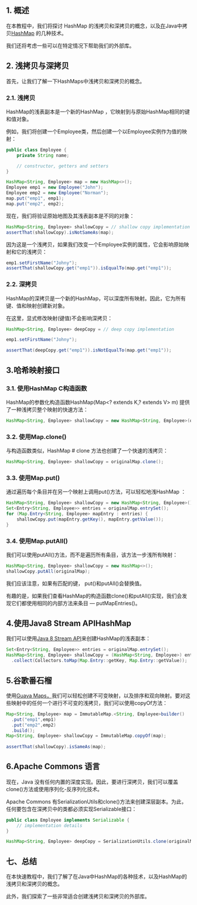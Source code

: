 ## 1. 概述

在本教程中，我们将探讨 HashMap 的浅拷贝和深拷贝的概念，以及[在](https://www.baeldung.com/java-deep-copy)Java中拷贝[HashMap](https://www.baeldung.com/java-hashmap) 的几种技术。

我们还将考虑一些可以在特定情况下帮助我们的外部库。

## 2. 浅拷贝与深拷贝

首先，让我们了解一下HashMaps中浅拷贝和深拷贝的概念。

### 2.1. 浅拷贝

HashMap的浅表副本是一个新的HashMap ，它映射到与原始HashMap相同的键和值对象。

例如，我们将创建一个Employee类，然后创建一个以Employee实例作为值的映射：

```java
public class Employee {
    private String name;

    // constructor, getters and setters
}

HashMap<String, Employee> map = new HashMap<>();
Employee emp1 = new Employee("John");
Employee emp2 = new Employee("Norman");
map.put("emp1", emp1);
map.put("emp2", emp2);

```

现在，我们将验证原始地图及其浅表副本是不同的对象：

```java
HashMap<String, Employee> shallowCopy = // shallow copy implementation
assertThat(shallowCopy).isNotSameAs(map);
```

因为这是一个浅拷贝，如果我们改变一个Employee实例的属性，它会影响原始映射和它的浅拷贝：

```java
emp1.setFirstName("Johny");
assertThat(shallowCopy.get("emp1")).isEqualTo(map.get("emp1"));
```

### 2.2. 深拷贝

HashMap的深拷贝是一个新的HashMap，可以深度所有映射。因此，它为所有键、值和映射创建新对象。

在这里，显式修改映射(键值)不会影响深拷贝：

```java
HashMap<String, Employee> deepCopy = // deep copy implementation

emp1.setFirstName("Johny");

assertThat(deepCopy.get("emp1")).isNotEqualTo(map.get("emp1"));

```

## 3.哈希映射接口

### 3.1. 使用HashMap C构造函数

HashMap的参数化构造函数HashMap(Map<? extends K,? extends V> m) 提供了一种浅拷贝整个映射的快速方法：

```java
HashMap<String, Employee> shallowCopy = new HashMap<String, Employee>(originalMap);

```

### 3.2. 使用Map.clone()

与构造函数类似，HashMap # clone 方法也创建了一个快速的浅拷贝：

```java
HashMap<String, Employee> shallowCopy = originalMap.clone();

```

### 3.3. 使用Map.put()

通过遍历每个条目并在另一个映射上调用put()方法，可以轻松地浅HashMap ：

```java
HashMap<String, Employee> shallowCopy = new HashMap<String, Employee>();
Set<Entry<String, Employee>> entries = originalMap.entrySet();
for (Map.Entry<String, Employee> mapEntry : entries) {
    shallowCopy.put(mapEntry.getKey(), mapEntry.getValue());
}

```

### 3.4. 使用Map.putAll()

我们可以使用putAll()方法，而不是遍历所有条目，该方法一步浅所有映射：

```java
HashMap<String, Employee> shallowCopy = new HashMap<>();
shallowCopy.putAll(originalMap);    

```

我们应该注意，如果有匹配的键， put()和putAll()会替换值。

有趣的是，如果我们查看HashMap的构造函数clone()和putAll()实现，我们会发现它们都使用相同的内部方法来条目 — putMapEntries()。

## 4.使用Java8 Stream APIHashMap 

我们可以使用[Java 8 Stream API](https://www.baeldung.com/java-8-streams)来创建HashMap的浅表副本：

```java
Set<Entry<String, Employee>> entries = originalMap.entrySet();
HashMap<String, Employee> shallowCopy = (HashMap<String, Employee>) entries.stream()
  .collect(Collectors.toMap(Map.Entry::getKey, Map.Entry::getValue));

```

## 5.谷歌番石榴

使用[Guava Maps，](https://www.baeldung.com/guava-maps)我们可以轻松创建不可变映射，以及排序和双向映射。要对这些映射中的任何一个进行不可变的浅拷贝，我们可以使用copyOf方法：

```groovy
Map<String, Employee> map = ImmutableMap.<String, Employee>builder()
  .put("emp1",emp1)
  .put("emp2",emp2)
  .build();
Map<String, Employee> shallowCopy = ImmutableMap.copyOf(map);
    
assertThat(shallowCopy).isSameAs(map);
```

## 6.Apache Commons 语言

现在，Java 没有任何内置的深度实现。因此，要进行深拷贝，我们可以覆盖clone()方法或使用序列化-反序列化技术。

Apache Commons 有SerializationUtils和clone()方法来创建深层副本。为此，任何要包含在深拷贝中的类都必须实现Serializable接口：

```java
public class Employee implements Serializable {
    // implementation details
}

HashMap<String, Employee> deepCopy = SerializationUtils.clone(originalMap);
```

## 七、总结

在本快速教程中，我们了解了在Java中HashMap的各种技术，以及HashMap的浅拷贝和深拷贝的概念。

此外，我们探索了一些非常适合创建浅拷贝和深拷贝的外部库。
